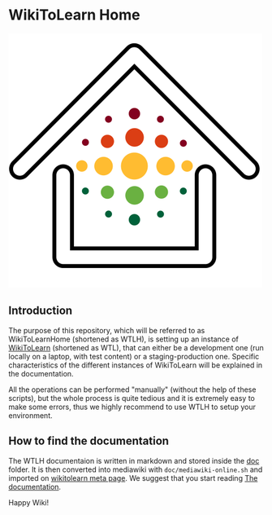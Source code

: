 WikiToLearn Home
================

![](logo/wikitolearn-logo-wtlh.svg.png "WTL logo")

Introduction
------------

The purpose of this repository, which will be referred to as WikiToLearnHome
(shortened as WTLH), is setting up an instance of [WikiToLearn][WTL] (shortened as
WTL), that can either be a development one (run locally on a laptop, with test
content) or a staging-production one.
Specific characteristics of the different instances of WikiToLearn will be
explained in the documentation.

All the operations can be performed "manually" (without the help of these
scripts), but the whole process is quite tedious and it is extremely easy to
make some errors, thus we highly recommend to use WTLH to setup your
environment.

How to find the documentation
-----------------------------

The WTLH documentaion is written in markdown and stored inside the [doc](/doc/)
folder. It is then converted into mediawiki with `doc/mediawiki-online.sh`
and imported on [wikitolearn meta page][meta-doc].
We suggest that you start reading [The documentation](/doc/general.md).

Happy Wiki!

[meta]: https://meta.wikitolearn.org
[WTL]: https://www.wikitolearn.org


[meta-doc]: http://meta.wikitolearn.org/Guide_for_the_development_of_WikiToLearn/
